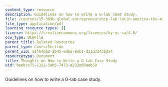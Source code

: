 ```yaml
---
content_type: resource
description: Guidelines on how to write a G-lab case study.
file: /courses/15-389b-global-entrepreneurship-lab-latin-america-the-middle-east-and-africa-fall-2010/baebcc7513225eb57473a232ed8aeb50_MIT15_389BF10_rescasestudy.pdf
file_type: application/pdf
learning_resource_types: []
license: https://creativecommons.org/licenses/by-nc-sa/4.0/
ocw_type: OCWFile
parent_title: Related Resources
parent_type: CourseSection
parent_uid: a1f64bb2-2b45-edb6-8ab1-d31d3243bda4
resourcetype: Document
title: Thoughts on How to Write a G-Lab Case Study
uid: baebcc75-1322-5eb5-7473-a232ed8aeb50
---
```

Guidelines on how to write a G-lab case study.